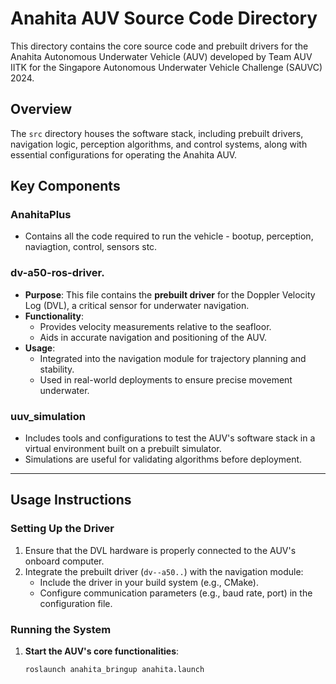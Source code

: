 # Anahita AUV Source Code Directory

This directory contains the core source code and prebuilt drivers for the Anahita Autonomous Underwater Vehicle (AUV) developed by Team AUV IITK for the Singapore Autonomous Underwater Vehicle Challenge (SAUVC) 2024.

## Overview

The `src` directory houses the software stack, including prebuilt drivers, navigation logic, perception algorithms, and control systems, along with essential configurations for operating the Anahita AUV.

## Key Components
### **AnahitaPlus**
- Contains all the code required to run the vehicle - bootup, perception, naviagtion, control, sensors stc.
### **dv-a50-ros-driver.**
- **Purpose**: This file contains the **prebuilt driver** for the Doppler Velocity Log (DVL), a critical sensor for underwater navigation.
- **Functionality**:
  - Provides velocity measurements relative to the seafloor.
  - Aids in accurate navigation and positioning of the AUV.
- **Usage**:
  - Integrated into the navigation module for trajectory planning and stability.
  - Used in real-world deployments to ensure precise movement underwater.


### **uuv_simulation**
- Includes tools and configurations to test the AUV's software stack in a virtual environment built on a prebuilt simulator.
- Simulations are useful for validating algorithms before deployment.

---

## Usage Instructions

### Setting Up the Driver
1. Ensure that the DVL hardware is properly connected to the AUV's onboard computer.
2. Integrate the prebuilt driver (`dv--a50..`) with the navigation module:
   - Include the driver in your build system (e.g., CMake).
   - Configure communication parameters (e.g., baud rate, port) in the configuration file.

### Running the System
1. **Start the AUV's core functionalities**:
   ```bash
   roslaunch anahita_bringup anahita.launch
